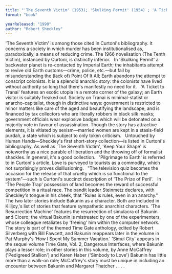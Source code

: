 ```yaml
---
title: "'The Seventh Victim' (1953); 'Skulking Permit' (1954) ; 'A Ticket to Tranai' (1955);  Untouched by Human Hands (1955); 'Pilgrimage to Earth' (1956); 'The Prize  of Peril' (1958); 'The People Trap' (1968);  'The Resurrection Machine' (1989); 'Simul City'"
format: "book"

yearReleased: "1990"
author: "Robert Sheckley"
---
```

'The Seventh Victim' is among those cited in Curtoni's  bibliography.  It concerns a society in which murder has been institutionalised as,  paradoxically, a means of reducing crime. The 1966 novelisation (The Tenth  Victim), instanced by Curtoni, is distinctly inferior.
 
In 'Skulking Permit' a backwater planet is re-contacted by Imperial Earth; the inhabitants attempt to revive old Earth customs—crime, police, etc.—but fail by misunderstanding the (lack of) Point Of It All; Earth abandons the attempt to conscript colonists. It is a splendid anarchic story: the colonists have lived without authority so long that there's manifestly no need for it.
 
'A Ticket to Tranai' features an exotic utopia in a remote corner of the galaxy; an Earth visitor is suitably freaked out. Society on Tranai is minimal-statist or anarcho-capitalist, though in distinctive ways: government is restricted to minor matters like care of the aged and beautifying the landscape, and is financed by tax collectors who are literally robbers in black silk masks; government officials wear explosive badges which will be detonated on a majority vote in favour of assassination. Though the story has attractive elements, it is vitiated by sexism—married women are kept in a stasis-field purdah, a state which is subject to only token criticism.
 
Untouched by Human Hands—Sheckley's  first short-story collection—is listed in Curtoni's bibliography. As well as  'The Seventh Victim', 'Keep Your Shape' is noteworthy as a nice parable of  liberation and the throwing off of formalist shackles. In general, it's a good  collection.
 
'Pilgrimage to Earth' is referred to in Curtoni's article. Love is purveyed to tourists as a commodity, which not  surprisingly proves disillusioning.
 
"The television quiz becomes the occasion for  the release of that cruelty which is so functional to the system"—such is Curtoni's succinct description of 'The Prize of Peril'.
 
In 'The People Trap' possession of land  becomes the reward of successful competition in a ritual race. The bandit leader  Steinmetz declares, with Sheckley's tongue in his cheek, that "Rules is rules,  even in an anarchy."
 
The two later stories include Bakunin as  a character. Both are included in   Killjoy,'s list of stories that feature sympathetic  anarchist characters. 'The Resurrection Machine' features the  resurrection of simulacra of Bakunin and Cicero; the virtual Bakunin is  mistreated by one of the experimenters, whose colleague retaliates by 'freeing'  him within the computer network. The story is part of the themed Time Gate  anthology, edited by Robert Silverberg with Bill Fawcett, and Bakunin reappears later in the volume in Pat Murphy's 'How I  Spent My Summer Vacation.' 'Simul City' appears in the sequel volume Time  Gate, Vol. 2, Dangerous Interfaces, where Bakunin plays a lesser role; in  other stories in this volume, by Anne McCaffrey ('Pedigreed Stallion') and Karen  Haber ('Simbody to Love') Bakunin has little more than a walk-on role;  McCaffrey's story must be unique in including an encounter between Bakunin and  Margaret Thatcher . . . .